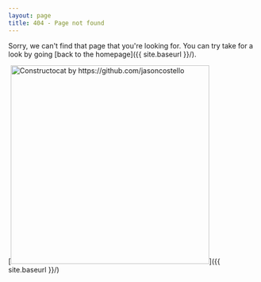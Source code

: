 ```yaml
---
layout: page
title: 404 - Page not found
---
```


Sorry, we can't find that page that you're looking for. You can try take for a look by going [back to the homepage]({{ site.baseurl }}/).

[<img src="{{ site.baseurl }}/images/404.png" alt="Constructocat by https://github.com/jasoncostello" style="height: 400px;"/>]({{ site.baseurl }}/)